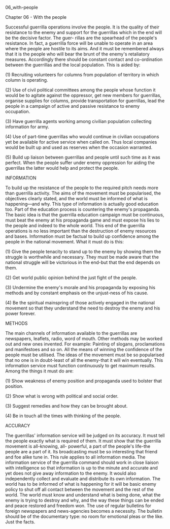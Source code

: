 06_with-people

Chapter 06 - With the people

Successful guerrilla operations involve the people. It is the quality of their resistance to the enemy and support for the guerrillas which in the end will be the decisive factor. The guer- rillas are the spearhead of the people's resistance.
In fact, a guerrilla force will be unable to operate in an area where the people are hostile to its aims. And it must be remembered always that it is the people who will bear the brunt of the enemy's retaliatory measures.
Accordingly there should be constant contact and co-ordination between the guerrillas and the local population. This is aided by:

(1) Recruiting volunteers for columns from population of territory in which column is operating.

(2) Use of civil political committees among the people whose function it would be to agitate against the oppressor, get new members for guerrillas, organise supplies for columns, provide transportation for guerrillas, lead the people in a campaign of active and passive resistance to enemy occupation.

(3) Have guerrilla agents working among civilian population collecting information for army.

(4) Use of part-time guerrillas who would continue in civilian occupations yet be available for active service when called on. Thus local companies would be built up and used as reserves when the occasion warranted.

(5) Build up liaison between guerrillas and people until such time as it was perfect. When the people suffer under enemy oppression for aiding the guerrillas the latter would help and protect the people.

INFORMATION

To build up the resistance of the people to the required pitch needs more than guerrilla activity. The aims of the movement must be popularised, the objectives clearly stated, and the world must be informed of what is happening—and why.
This type of information is actually good education too. Part of the education process is countering the enemy's propaganda. The basic idea is that the guerrilla education campaign must be continuous, must beat the enemy at his propaganda game and must expose his lies to the people and indeed to the whole world.
This end of the guerrilla operations is no less important than the destruction of enemy resources and bases.
Information must be factual to build up confidence among the people in the national movement. What it must do is this:

(1) Give the people tenacity to stand up to the enemy by showing them the struggle is worthwhile and necessary.
They must be made aware that the national struggle will be victorious in the end-but that the end depends on them.

(2) Get world public opinion behind the just fight of the people.

(3) Undermine the enemy's morale and his propaganda by exposing his methods and by constant emphasis on the unjust-ness of his cause.

(4) Be the spiritual mainspring of those actively engaged in the national movement so that they understand the need to destroy the enemy and his power forever.

METHODS

The main channels of information available to the guerrillas are newspapers, leaflets, radio, word of mouth. Other methods may be worked out and new ones invented. For example: Painting of slogans, proclamations and manifestoes and so on.
All the means of winning the confidence of the people must be utilised. The ideas of the movement must be so popularised that no one is in doubt-least of all the enemy-that it will win eventually.
This information service must function continuously to get maximum results. Among the things it must do are:

(1) Show weakness of enemy position and propaganda used to bolster that position.

(2) Show what is wrong with political and social order.

(3) Suggest remedies and how they can be brought about.

(4) Be in touch all the times with thinking of the people. 

ACCURACY

The guerrillas' information service will be judged on its accuracy. It must tell the people exactly what is required of them. It must show that the guerrilla movement is all-knowing, all- powerful, a part of the people's life-the people are a part of it.
Its broadcasting must be so interesting that friend and foe alike tune in. This rule applies to all information media.
The information service of the guerrilla command should work in close liaison with intelligence so that information is up to the minute and accurate and yet does not give away information to the enemy.
It would also independently collect and evaluate and distribute its own information. The world has to be informed of what is happening for it will be basic enemy policy to shut off all contact between the movement and the rest of the world.
The world must know and understand what is being done, what the enemy is trying to destroy and why, and the way these things can be ended and peace restored and freedom won.
The use of regular bulletins for foreign newspapers and news-agencies becomes a necessity. The bulletin should be of the documentary type: no room for emotional pleas or the like. Just the facts.